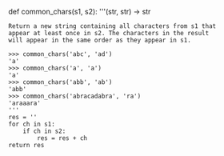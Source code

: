 def common_chars(s1, s2):
    '''(str, str) -> str

	Return a new string containing all characters from s1 that 
	appear at least once in s2. The characters in the result
	will appear in the same order as they appear in s1.
	
	>>> common_chars('abc', 'ad')
	'a'
	>>> common_chars('a', 'a')
	'a'
	>>> common_chars('abb', 'ab')
	'abb'
	>>> common_chars('abracadabra', 'ra')
	'araaara'
	'''
    res = ''
    for ch in s1:
        if ch in s2:
            res = res + ch
    return res
